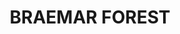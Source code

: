 ---
lastmod: '2025-04-06T06:05:21+00:00'
latitude: -27.316799
layout: suburb
longitude: 150.910979
postcode: '4405'
state: QLD
title: BRAEMAR FOREST
url: /qld/braemar-forest/
---